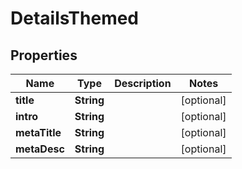 
# DetailsThemed

## Properties
Name | Type | Description | Notes
------------ | ------------- | ------------- | -------------
**title** | **String** |  |  [optional]
**intro** | **String** |  |  [optional]
**metaTitle** | **String** |  |  [optional]
**metaDesc** | **String** |  |  [optional]



